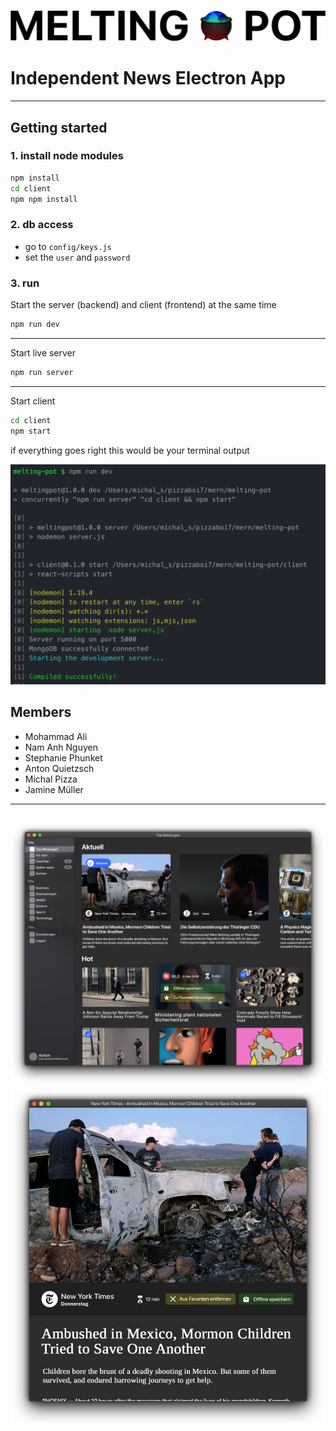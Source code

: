 ![Melting Pot][image-1]
# **Independent News Electron App**
----

## **Getting started**

### 1. install node modules
```sh
npm install
cd client
npm npm install
```

### 2. db access
- go to ``config/keys.js``
- set the ``user`` and ``password``


### 3. run
Start the server (backend) and client (frontend) at the same time
```sh
npm run dev
```
----
Start live server
```sh
npm run server
```
----
Start client
```sh
cd client
npm start
```

if everything goes right this would be your terminal output

![Terminal][image-4]


## **Members**

- Mohammad Ali
- Nam Anh Nguyen
- Stephanie Phunket
- Anton Quietzsch
- Michal Pizza
- Jamine Müller

----
![Start page][image-2]
![Reader view][image-3]
----

[image-1]:	./doc/logo.png
[image-2]:	./doc/start-mockup.png
[image-3]:	./doc/reader-mockup.png
[image-4]:	./doc/run-success.png
